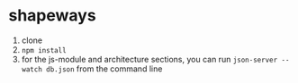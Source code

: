 # shapeways

1. clone
2. `npm install`
3. for the js-module and architecture sections, you can run `json-server --watch db.json` from the command line
